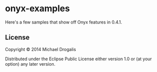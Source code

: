 # onyx-examples

Here's a few samples that show off Onyx features in 0.4.1.

## License

Copyright © 2014 Michael Drogalis

Distributed under the Eclipse Public License either version 1.0 or (at
your option) any later version.
